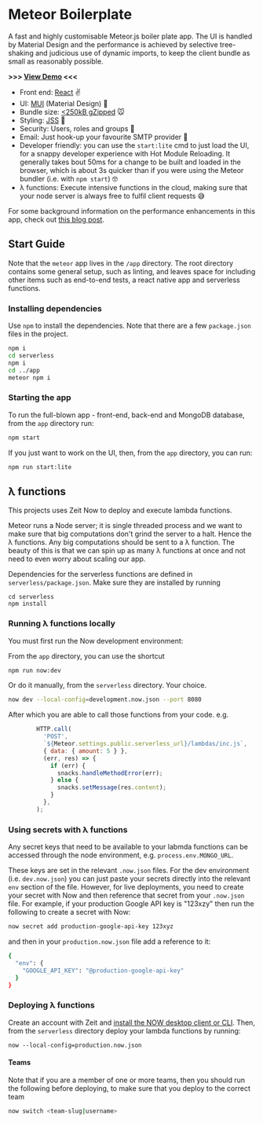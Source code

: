 # Meteor Boilerplate

A fast and highly customisable Meteor.js boiler plate app.
The UI is handled by Material Design and the performance is achieved 
by selective tree-shaking and judicious use of dynamic imports, to
keep the client bundle as small as reasonably possible.

**>>> [View Demo](https://meteor.ninjapixel.io) <<<**


* Front end: [React](https://reactjs.org/) ✌️
* UI: [MUI](https://material-ui.com/) (Material Design) 🎨
* Bundle size: [<250kB gZipped](https://www.ninjapixel.io/meteor-bundle-size.html) 🐭
* Styling: [JSS](http://cssinjs.org/) 💅
* Security: Users, roles and groups 🔐
* Email: Just hook-up your favourite SMTP provider 📧
* Developer friendly: you can use the `start:lite` cmd to just load the UI, for a snappy developer experience with Hot Module Reloading. It generally takes bout 50ms for a change to be built and loaded in the browser, which is about 3s quicker than if you were using
  the Meteor bundler (i.e. with `npm start`) 🤓
* λ functions: Execute intensive functions in the cloud, making sure that your node server is always free to fulfil client requests 😅


For some background information on the performance enhancements in this app, check out [this blog post](https://www.ninjapixel.io/meteor-bundle-size.html).

## Start Guide

Note that the `meteor` app lives in the `/app` directory. The root directory contains
some general setup, such as linting, and leaves space for including other items such as end-to-end
tests, a react native app and serverless functions.

### Installing dependencies

Use `npm` to install the dependencies. Note that there are a few `package.json` files in the project.

```bash
npm i
cd serverless
npm i
cd ../app
meteor npm i
```

### Starting the app

To run the full-blown app - front-end, back-end and MongoDB database, from the `app` directory run:

```bash
npm start
```

If you just want to work on the UI, then, from the `app` directory, you can run:
```bash
npm run start:lite
```

## λ functions

This projects uses Zeit Now to deploy and execute lambda functions.

Meteor runs a Node server; it is single threaded process and we want to make sure that
big computations don't grind the server to a halt. Hence the λ functions. Any big computations
should be sent to a λ function. The beauty of this is that we can spin up as many λ functions at
once and not need to even worry about scaling our app.

Dependencies for the serverless functions are defined in `serverless/package.json`. Make sure they are installed by running

    cd serverless
    npm install

### Running λ functions locally

You must first run the Now development environment:

From the `app` directory, you can use the shortcut
```bash
npm run now:dev
```

Or do it manually, from the `serverless` directory. Your choice.
```bash
now dev --local-config=development.now.json --port 8080
```

After which you are able to call those functions from your code. e.g.
```javascript
        HTTP.call(
          'POST',
          `${Meteor.settings.public.serverless_url}/lambdas/inc.js`,
          { data: { amount: 5 } },
          (err, res) => {
            if (err) {
              snacks.handleMethodError(err);
            } else {
              snacks.setMessage(res.content);
            }
          },
        );
```


### Using secrets with λ functions
Any secret keys that need to be available to your labmda functions can be
accessed through the node environment, e.g. `process.env.MONGO_URL`.

These keys are set in the relevant `.now.json` files.
For the dev environment (i.e. `dev.now.json`) you can just paste your secrets directly into the relevant `env` section of the file.
However, for live deployments, you need to create your secret with Now and then reference that secret from your `.now.json` file.
For example, if your production Google API key is "123xzy" then run the following to create a secret with Now:

```bash
now secret add production-google-api-key 123xyz
```

and then in your `production.now.json` file add a reference to it:

```bash
{
  "env": {
    "GOOGLE_API_KEY": "@production-google-api-key"
  }
}
```


### Deploying λ functions

Create an account with Zeit and [install the NOW desktop client or CLI](https://zeit.co/download). Then, from the `serverless` directory deploy
your lambda functions by running:

    now --local-config=production.now.json

#### Teams
Note that if you are a member of one or more teams, then you should
run the following before deploying, to make sure that you deploy 
to the correct team
```bash
now switch <team-slug|username>
```
